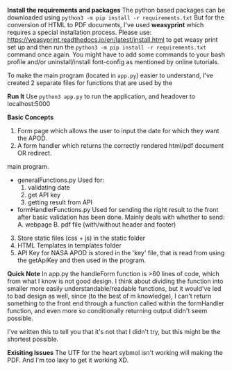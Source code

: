 **Install the requirements and packages**
The python based packages can be downloaded using ```python3 -m pip install -r requirements.txt```
But for the conversion of HTML to PDF documents, I've used **weasyprint** which requires a special installation process.
Please use: https://weasyprint.readthedocs.io/en/latest/install.html to get weasy print set up and then run the ```python3 -m pip install -r requirements.txt``` command once again. You might have to add some commands to your bash profile and/or uninstall/install font-config as mentioned by online tutorials.

To make the main program (located in ```app.py```) easier to understand, I've created 2 separate files for functions that are used by the 

**Run It**
Use ```python3 app.py``` to run the application, and headover to localhost:5000

**Basic Concepts**
1. Form page which allows the user to input the date for which they want the APOD. 
2. A form handler which returns the correctly rendered html/pdf document OR redirect.

main program.
- generalFunctions.py
Used for:
    1. validating date
    2. get API key
    3. getting result from API
- formHandlerFunctions.py
Used for sending the right result to the front after basic validation has been done. 
Mainly deals with whether to send:
    A. webpage
    B. pdf file (with/without header and footer)

3. Store static files (css + js) in the static folder
4. HTML Templates in templates folder
5. API Key for NASA APOD is stored in the 'key' file, that is read from using the getApiKey and then used in the program.

**Quick Note**
In app.py the handleForm function is >60 lines of code, which from what I know is not good design. I think about dividing the function into smaller more easily understandable/readable functions, but it would've led to bad design as well, since (to the best of m knowledge), I can't return something to the front end through a function called within the formHandler function, and even more so conditionally returning output didn't seem possible. 

I've written this to tell you that it's not that I didn't try, but this might be the shortest possible.

**Exisiting Issues**
The UTF for the heart sybmol isn't working will making the PDF. And I'm too laxy to get it working XD.


